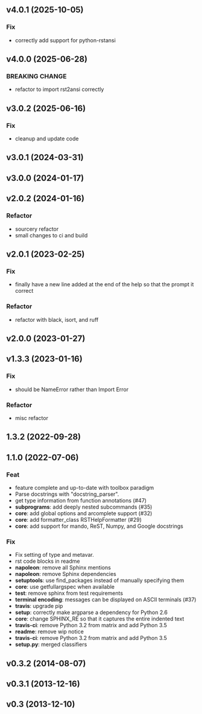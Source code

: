 ## v4.0.1 (2025-10-05)

### Fix

- correctly add support for python-rstansi

## v4.0.0 (2025-06-28)

### BREAKING CHANGE

- refactor to import rst2ansi correctly

## v3.0.2 (2025-06-16)

### Fix

- cleanup and update code

## v3.0.1 (2024-03-31)

## v3.0.0 (2024-01-17)

## v2.0.2 (2024-01-16)

### Refactor

- sourcery refactor
- small changes to ci and build

## v2.0.1 (2023-02-25)

### Fix

- finally have a new line added at the end of the help so that the prompt it correct

### Refactor

- refactor with black, isort, and ruff

## v2.0.0 (2023-01-27)

## v1.3.3 (2023-01-16)

### Fix

- should be NameError rather than Import Error

### Refactor

- misc refactor

## 1.3.2 (2022-09-28)

## 1.1.0 (2022-07-06)

### Feat

- feature complete and up-to-date with toolbox paradigm
- Parse docstrings with "docstring_parser".
- get type information from function annotations (#47)
- **subprograms**: add deeply nested subcommands (#35)
- **core**: add global options and arcomplete support (#32)
- **core**: add formatter_class RSTHelpFormatter (#29)
- **core**: add support for mando, ReST, Numpy, and Google docstrings

### Fix

- Fix setting of type and metavar.
- rst code blocks in readme
- **napoleon**: remove all Sphinx mentions
- **napoleon**: remove Sphinx dependencies
- **setuptools**: use find_packages instead of manually specifying them
- **core**: use getfullargspec when available
- **test**: remove sphinx from test requirements
- **terminal encoding**: messages can be displayed on ASCII terminals (#37)
- **travis**: upgrade pip
- **setup**: correctly make argparse a dependency for Python 2.6
- **core**: change SPHINX_RE so that it captures the entire indented text
- **travis-ci**: remove Python 3.2 from matrix and add Python 3.5
- **readme**: remove wip notice
- **travis-ci**: remove Python 3.2 from matrix and add Python 3.5
- **setup.py**: merged classifiers

## v0.3.2 (2014-08-07)

## v0.3.1 (2013-12-16)

## v0.3 (2013-12-10)
